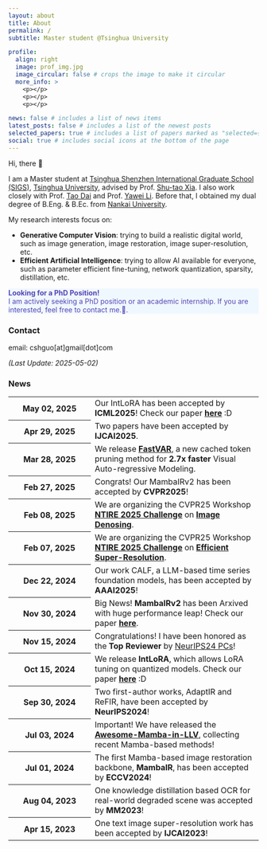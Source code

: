 ```yaml
---
layout: about
title: About
permalink: /
subtitle: Master student @Tsinghua University

profile:
  align: right
  image: prof_img.jpg
  image_circular: false # crops the image to make it circular
  more_info: >
    <p></p>
    <p></p>
    <p></p>

news: false # includes a list of news items
latest_posts: false # includes a list of the newest posts
selected_papers: true # includes a list of papers marked as "selected={true}"
social: true # includes social icons at the bottom of the page
---
```


Hi, there 👋

I am a Master student at [Tsinghua Shenzhen International Graduate School (SIGS)](https://www.sigs.tsinghua.edu.cn/en/), [Tsinghua University](https://www.tsinghua.edu.cn/en/index.htm), advised by Prof. [Shu-tao Xia](https://www.sigs.tsinghua.edu.cn/xst_en/main.htm). I also work closely with Prof. [Tao Dai](https://scholar.google.com.hk/citations?user=MqJNdaAAAAAJ&hl=zh-CN&oi=ao) and Prof. [Yawei Li](https://yaweili.bitbucket.io/). Before that, I obtained my dual degree of B.Eng. & B.Ec. from [Nankai University](https://en.nankai.edu.cn/). 


My research interests focus on:

- **Generative Computer Vision**: trying to build a realistic digital world, such as image generation, image restoration, image super-resolution, etc.
- **Efficient Artificial Intelligence**: trying to allow AI available for everyone, such as parameter efficient fine-tuning, network quantization, sparsity, distillation, etc.




<div class="alert alert-info" style="max-width: 660px; color: #5445b4; background-color: #F0F8FF;">
<span style="color: #5445b4;">
<b>Looking for a PhD Position!</b> <br>
I am actively seeking a PhD position or an academic internship. If you are interested, feel free to contact me.🤗.
</span>
</div>


### Contact

email: cshguo[at]gmail[dot]com

*(Last Update: 2025-05-02)*

### News
<div class="news">
  <div class="table-responsive" style="max-height: 16vw">
    <table class="table table-sm table-borderless">
      <tr>
        <th scope="row" style="width: 150px;">May 02, 2025</th>
        <td>
        Our IntLoRA has been accepted by  <strong>ICML2025</strong>! Check our paper <a href="https://arxiv.org/abs/2410.21759" target="_blank"><b>here</b></a> :D
        </td>
      </tr> 
      <tr>
        <th scope="row" style="width: 150px;">Apr 29, 2025</th>
        <td>
        Two papers have been accepted by  <strong>IJCAI2025</strong>.
        </td>
      </tr> 
      <tr>
        <th scope="row" style="width: 150px;">Mar 28, 2025</th>
        <td>
        We release <a href="https://github.com/csguoh/FastVAR" target="_blank"><b>FastVAR</b></a>, a new cached token pruning method for <strong>2.7x faster</strong> Visual Auto-regressive Modeling.
        </td>
      </tr> 
      <tr>
        <th scope="row" style="width: 150px;">Feb 27, 2025</th>
        <td>
        Congrats! Our MambaIRv2 has been accepted by  <strong>CVPR2025</strong>!
        </td>
      </tr> 
      <tr>
        <th scope="row" style="width: 150px;">Feb 08, 2025</th>
        <td>
        We are organizing the CVPR25 Workshop <a href="https://www.cvlai.net/ntire/2025/" target="_blank"><b>NTIRE 2025 Challenge</b></a> on <a href="https://codalab.lisn.upsaclay.fr/competitions/21560" target="_blank"><b> Image Denosing</b></a>. 
        </td>
      </tr> 
      <tr>
        <th scope="row" style="width: 150px;">Feb 07, 2025</th>
        <td>
        We are organizing the CVPR25 Workshop <a href="https://www.cvlai.net/ntire/2025/" target="_blank"><b>NTIRE 2025 Challenge</b></a> on  <a href="https://codalab.lisn.upsaclay.fr/competitions/21620" target="_blank"><b>Efficient Super-Resolution</b></a>. 
        </td>
      </tr> 
      <tr>
        <th scope="row" style="width: 150px;">Dec 22, 2024</th>
        <td>
          Our work CALF, a LLM-based time series foundation models, has been accepted by <strong>AAAI2025</strong>!
        </td>
      </tr> 
      <tr>
        <th scope="row" style="width: 150px;">Nov 30, 2024</th>
        <td>
          Big News! <strong>MambaIRv2</strong> has been Arxived with huge performance leap! Check our paper <a href="http://arxiv.org/abs/2411.15269" target="_blank"><b>here</b></a>.
        </td>
      </tr> 
      <tr>
        <th scope="row" style="width: 150px;">Nov 15, 2024</th>
        <td>
         Congratulations! I have been honored as the <strong>Top Reviewer</strong> by <a href="https://neurips.cc/Conferences/2024/ProgramCommittee#top-reviewers" target="_blank">NeurIPS24 PCs</a>!
        </td>
      </tr> 
      <tr>
        <th scope="row" style="width: 150px;">Oct 15, 2024</th>
        <td>
          We release <strong>IntLoRA</strong>, which allows LoRA tuning on quantized models. Check our paper <a href="https://arxiv.org/pdf/2410.21759" target="_blank"><b>here</b></a> :D
        </td>
      </tr> 
      <tr>
        <th scope="row" style="width: 150px;">Sep 30, 2024</th>
        <td>
          Two first-author works, AdaptIR and ReFIR, have been accepted by <strong>NeurIPS2024</strong>!
        </td>
      </tr> 
      <tr>
        <th scope="row" style="width: 150px;">Jul 03, 2024</th>
        <td>
          Important! We have released the <a href="https://github.com/csguoh/Awesome-Mamba-in-Low-Level-Vision" target="_blank"><b>Awesome-Mamba-in-LLV</b></a>, collecting recent Mamba-based methods!
        </td>
      </tr> 
      <tr>
        <th scope="row" style="width: 150px;">Jul 01, 2024</th>
        <td>
          The first Mamba-based image restoration backbone, <strong>MambaIR</strong>, has been accepted by <strong>ECCV2024</strong>!
        </td>
      </tr> 
            <tr>
        <th scope="row" style="width: 150px;">Aug 04, 2023</th>
        <td>
          One knowledge distillation based OCR for real-world degraded scene was accepted by <strong>MM2023</strong>!
        </td>
      </tr> 
            <tr>
        <th scope="row" style="width: 150px;">Apr 15, 2023</th>
        <td>
         One text image super-resolution work has been accepted by <strong>IJCAI2023</strong>!
        </td>
      </tr> 
    </table>
  </div> 
</div>



